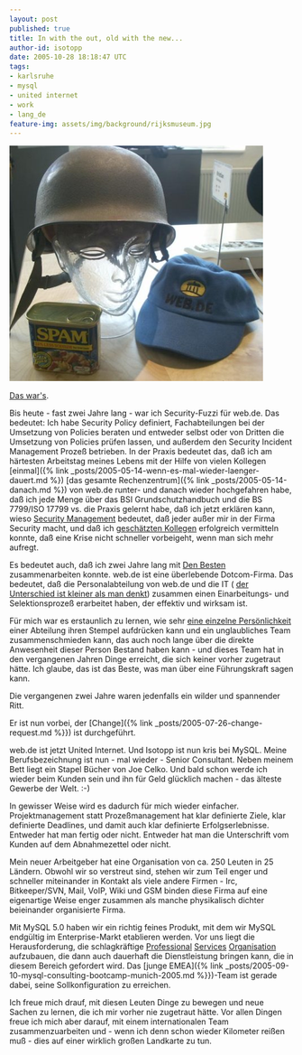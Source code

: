 ```yaml
---
layout: post
published: true
title: In with the out, old with the new...
author-id: isotopp
date: 2005-10-28 18:18:47 UTC
tags:
- karlsruhe
- mysql
- united internet
- work
- lang_de
feature-img: assets/img/background/rijksmuseum.jpg
---
```


![](/uploads/webde-sse.jpg)

[Das war's](http://blog.helaron.de/archives/236-Isotopp-ist-leider-raus....html).

Bis heute - fast zwei Jahre lang - war ich Security-Fuzzi für web.de.
Das bedeutet: Ich habe Security Policy definiert, Fachabteilungen bei der Umsetzung von Policies beraten und entweder selbst oder von Dritten die Umsetzung von Policies prüfen lassen, und außerdem den Security Incident Management Prozeß betrieben.
In der Praxis bedeutet das, daß ich am härtesten Arbeitstag meines Lebens mit der Hilfe von vielen Kollegen 
[einmal]({% link _posts/2005-05-14-wenn-es-mal-wieder-laenger-dauert.md %}) 
[das gesamte Rechenzentrum]({% link _posts/2005-05-14-danach.md %}) von web.de runter- und danach wieder hochgefahren habe, daß ich jede Menge über das BSI Grundschutzhandbuch und die BS 7799/ISO 17799 vs. die Praxis gelernt habe, daß ich jetzt erklären kann, wieso 
[Security Management](http://kris.koehntopp.de/artikel/security_management) bedeutet, daß jeder außer mir in der Firma Security macht, und daß ich 
[geschätzten Kollegen](http://www.torsten-sievers.de/) erfolgreich vermitteln konnte, daß eine Krise nicht schneller vorbeigeht, wenn man sich mehr aufregt.

Es bedeutet auch, daß ich zwei Jahre lang mit 
[Den Besten](http://blog.helaron.de/uploads/RIMG0163.jpg) zusammenarbeiten konnte. 
web.de ist eine überlebende Dotcom-Firma.
Das bedeutet, daß die Personalabteilung von web.de und die IT (
[der Unterschied ist kleiner als man denkt](http://felix.pfefferkorn.de/)) zusammen einen 
Einarbeitungs- und Selektionsprozeß erarbeitet haben, der 
effektiv und wirksam ist.

Für mich war es erstaunlich zu lernen, wie sehr 
[eine einzelne Persönlichkeit](http://www.jdstoll.de/) einer Abteilung ihren Stempel aufdrücken kann und ein unglaubliches Team zusammenschmieden kann, das auch noch lange über die direkte Anwesenheit dieser Person Bestand haben kann - und dieses Team hat in den vergangenen Jahren Dinge erreicht, die sich keiner vorher zugetraut hätte.
Ich glaube, das ist das Beste, was man über eine Führungskraft sagen kann.

Die vergangenen zwei Jahre waren jedenfalls ein wilder und spannender Ritt.

Er ist nun vorbei, der 
[Change]({% link _posts/2005-07-26-change-request.md %}}) ist durchgeführt.

web.de ist jetzt United Internet.
Und Isotopp ist nun kris bei MySQL.
Meine Berufsbezeichnung ist nun - mal wieder - Senior Consultant.
Neben meinem Bett liegt ein Stapel Bücher von Joe Celko.
Und bald schon werde ich wieder beim Kunden sein und ihn für Geld glücklich machen - das älteste Gewerbe der Welt. :-)

In gewisser Weise wird es dadurch für mich wieder einfacher.
Projektmanagement statt Prozeßmanagement hat klar definierte Ziele, klar definierte Deadlines, und damit auch klar definierte Erfolgserlebnisse.
Entweder hat man fertig oder nicht.
Entweder hat man die Unterschrift vom Kunden auf dem Abnahmezettel oder nicht.

Mein neuer Arbeitgeber hat eine Organisation von ca. 250 Leuten in 25 Ländern.
Obwohl wir so verstreut sind, stehen wir zum Teil enger und schneller miteinander in Kontakt als viele andere Firmen - Irc, Bitkeeper/SVN, Mail, VoIP, Wiki und GSM binden diese Firma auf eine eigenartige Weise enger zusammen als manche physikalisch dichter beieinander organisierte Firma.

Mit MySQL 5.0 haben wir ein richtig feines Produkt, mit dem wir MySQL endgültig im Enterprise-Markt etablieren werden.
Vor uns liegt die Herausforderung, die schlagkräftige [Professional](http://www.mysql.com/consulting/) 
[Services](http://www.mysql.com/training/) [Organisation](http://www.mysql.com/support/) aufzubauen, die dann auch dauerhaft die Dienstleistung bringen kann, die in diesem Bereich gefordert wird.
Das [junge EMEA]({% link _posts/2005-09-10-mysql-consulting-bootcamp-munich-2005.md %}})-Team ist gerade dabei, seine Sollkonfiguration zu erreichen.

Ich freue mich drauf, mit diesen Leuten Dinge zu bewegen und neue Sachen zu lernen, die ich mir vorher nie zugetraut hätte.
Vor allen Dingen freue ich mich aber darauf, mit einem internationalen Team zusammenzuarbeiten und - wenn ich denn schon wieder Kilometer reißen muß - dies auf einer wirklich großen Landkarte zu tun.
